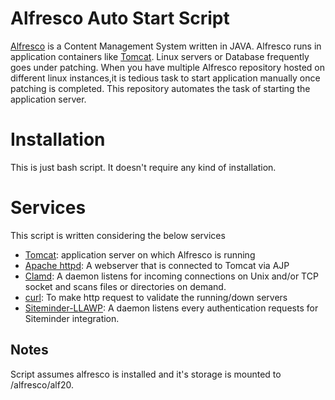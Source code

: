 # Alfresco Auto Start Script 

[Alfresco](https://www.alfresco.com/) is a Content Management System written in JAVA. Alfresco runs in application containers like [Tomcat](http://tomcat.apache.org/). Linux servers or Database frequently goes under patching. When you have multiple Alfresco repository hosted on different linux instances,it is tedious task to start application manually once patching is completed. This repository automates the task of starting the application server. 




# Installation

This is just bash script. It doesn't require any kind of installation.

# Services

This script is written considering the below services

- [Tomcat](http://tomcat.apache.org/): application server on which Alfresco is running
- [Apache httpd](https://httpd.apache.org/): A webserver that is connected to Tomcat via AJP
- [Clamd](https://linux.die.net/man/8/clamd): A daemon listens for incoming connections on Unix and/or TCP socket and scans files or directories on demand.
- [curl](https://linux.die.net/man/1/curl): To make http request to validate the running/down servers
- [Siteminder-LLAWP](https://www.siteminder.com/): A daemon listens every authentication requests for Siteminder integration. 

## Notes

Script assumes alfresco is installed and it's storage is mounted to /alfresco/alf20. 